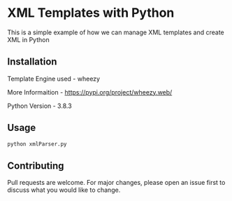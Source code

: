 # XML Templates with Python

This is a simple example of how we can manage XML templates and create XML in Python
## Installation

Template Engine used - wheezy

More Informaition - https://pypi.org/project/wheezy.web/

Python Version - 3.8.3



## Usage
```bash
python xmlParser.py
```


## Contributing
Pull requests are welcome. For major changes, please open an issue first to discuss what you would like to change.
